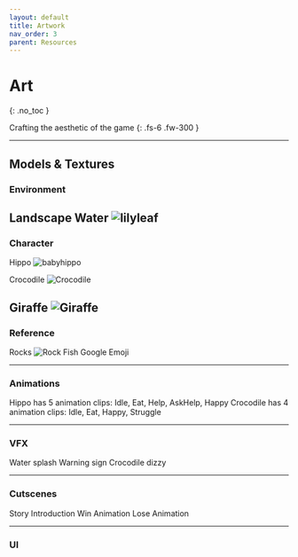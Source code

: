 ```yaml
---
layout: default
title: Artwork
nav_order: 3
parent: Resources
---
```


# Art
{: .no_toc }

Crafting the aesthetic of the game
{: .fs-6 .fw-300 }

---

## Models & Textures
### Environment
Landscape
Water
![lilyleaf](https://user-images.githubusercontent.com/58717137/70494331-c4242400-1abf-11ea-9a42-929f573e0cb1.PNG)
---

### Character
Hippo
![babyhippo](https://user-images.githubusercontent.com/58717137/70494365-e61da680-1abf-11ea-8fc4-3d773a56bc4d.PNG)

Crocodile
![Crocodile](https://user-images.githubusercontent.com/58717137/70494162-14e74d00-1abf-11ea-8cbd-a1007f0c5a09.PNG)

Giraffe
![Giraffe](https://user-images.githubusercontent.com/58717137/70494310-af479080-1abf-11ea-8c7b-b987cbadc0c9.PNG)
---

### Reference
Rocks
![Rock](https://user-images.githubusercontent.com/58717137/70494099-dce00a00-1abe-11ea-82cf-a04b4b46381a.PNG)
Fish
Google Emoji

---

### Animations
Hippo has 5 animation clips: Idle, Eat, Help, AskHelp, Happy
Crocodile has 4 animation clips: Idle, Eat, Happy, Struggle

---

### VFX
Water splash
Warning sign
Crocodile dizzy


---

### Cutscenes
Story Introduction
Win Animation
Lose Animation


---

### UI
